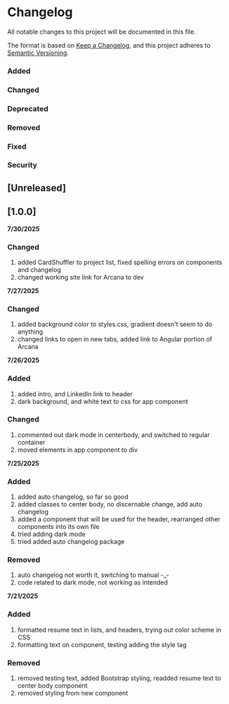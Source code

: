 # Changelog

All notable changes to this project will be documented in this file.

The format is based on [Keep a Changelog](https://keepachangelog.com/en/1.1.0/),
and this project adheres to [Semantic Versioning](https://semver.org/spec/v2.0.0.html).

### Added
### Changed
### Deprecated
### Removed
### Fixed
### Security

## [Unreleased]

## [1.0.0]
**7/30/2025**
### Changed
1. added CardShuffler to project list, fixed spelling errors on components and changelog
2. changed working site link for Arcana to dev

**7/27/2025**
### Changed
1. added background color to styles.css, gradient doesn't seem to do anything
2. changed links to open in new tabs, added link to Angular portion of Arcana

**7/26/2025**
### Added
1. added intro, and LinkedIn link to header
2. dark background, and white text to css for app component

### Changed
1. commented out dark mode in centerbody, and switched to regular container
2. moved elements in app component to div

**7/25/2025**
### Added
1. added auto changelog, so far so good
2. added classes to center body, no discernable change, add auto changelog
3. added a component that will be used for the header, rearranged other components into its own file
4. tried adding dark mode
5. tried added auto changelog package
### Removed
1. auto changelog not worth it, switching to manual -_-
2. code related to dark mode, not working as intended

**7/21/2025**
### Added
1. formatted resume text in lists, and headers, trying out color scheme in CSS
2. formatting text on component, testing adding the style tag
### Removed
1. removed testing text, added Bootstrap styling, readded resume text to center body component
2. removed styling from new component


